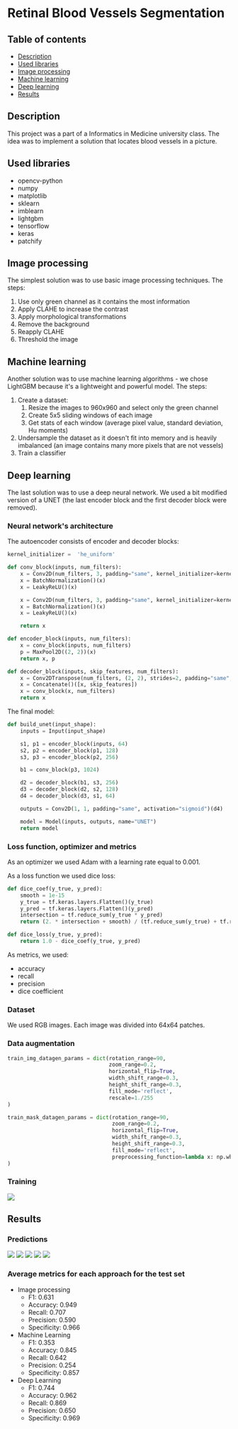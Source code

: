 # Retinal Blood Vessels Segmentation
## Table of contents
- [Description](#description)
- [Used libraries](#used-libraries)
- [Image processing](#image-processing)
- [Machine learning](#machine-learning)
- [Deep learning](#deep-learning)
- [Results](#results)

## Description
This project was a part of a Informatics in Medicine university class. The idea was to implement a solution that locates blood vessels in a picture.

## Used libraries
- opencv-python
- numpy
- matplotlib
- sklearn
- imblearn
- lightgbm
- tensorflow
- keras
- patchify

## Image processing
The simplest solution was to use basic image processing techniques. The steps:
1) Use only green channel as it contains the most information
2) Apply CLAHE to increase the contrast
3) Apply morphological transformations
4) Remove the background
5) Reapply CLAHE
6) Threshold the image

## Machine learning
Another solution was to use machine learning algorithms - we chose LightGBM because it's a lightweight and powerful model. The steps:
1) Create a dataset:
    1) Resize the images to 960x960 and select only the green channel
    2) Create 5x5 sliding windows of each image
    3) Get stats of each window (average pixel value, standard deviation, Hu moments)
2) Undersample the dataset as it doesn't fit into memory and is heavily imbalanced (an image contains many more pixels that are not vessels)
3) Train a classifier

## Deep learning
The last solution was to use a deep neural network. We used a bit modified version of a UNET (the last encoder block and the first decoder block were removed).
### Neural network's architecture
The autoencoder consists of encoder and decoder blocks:
```python
kernel_initializer =  'he_uniform'

def conv_block(inputs, num_filters):
    x = Conv2D(num_filters, 3, padding="same", kernel_initializer=kernel_initializer)(inputs)
    x = BatchNormalization()(x)
    x = LeakyReLU()(x)

    x = Conv2D(num_filters, 3, padding="same", kernel_initializer=kernel_initializer)(x)
    x = BatchNormalization()(x)
    x = LeakyReLU()(x)

    return x

def encoder_block(inputs, num_filters):
    x = conv_block(inputs, num_filters)
    p = MaxPool2D((2, 2))(x)
    return x, p

def decoder_block(inputs, skip_features, num_filters):
    x = Conv2DTranspose(num_filters, (2, 2), strides=2, padding="same", kernel_initializer=kernel_initializer)(inputs)
    x = Concatenate()([x, skip_features])
    x = conv_block(x, num_filters)
    return x
```

The final model:
```python
def build_unet(input_shape):
    inputs = Input(input_shape)

    s1, p1 = encoder_block(inputs, 64)
    s2, p2 = encoder_block(p1, 128)
    s3, p3 = encoder_block(p2, 256)

    b1 = conv_block(p3, 1024)

    d2 = decoder_block(b1, s3, 256)
    d3 = decoder_block(d2, s2, 128)
    d4 = decoder_block(d3, s1, 64)

    outputs = Conv2D(1, 1, padding="same", activation="sigmoid")(d4)

    model = Model(inputs, outputs, name="UNET")
    return model
```

### Loss function, optimizer and metrics
As an optimizer we used Adam with a learning rate equal to 0.001.

As a loss function we used dice loss:
```python
def dice_coef(y_true, y_pred):
    smooth = 1e-15
    y_true = tf.keras.layers.Flatten()(y_true)
    y_pred = tf.keras.layers.Flatten()(y_pred)
    intersection = tf.reduce_sum(y_true * y_pred)
    return (2. * intersection + smooth) / (tf.reduce_sum(y_true) + tf.reduce_sum(y_pred) + smooth)

def dice_loss(y_true, y_pred):
    return 1.0 - dice_coef(y_true, y_pred)
```

As metrics, we used:
- accuracy
- recall
- precision
- dice coefficient

### Dataset
We used RGB images. Each image was divided into 64x64 patches.

### Data augmentation
```python
train_img_datagen_params = dict(rotation_range=90,
                                zoom_range=0.2,
                                horizontal_flip=True,
                                width_shift_range=0.3,
                                height_shift_range=0.3,
                                fill_mode='reflect',
                                rescale=1./255
)

train_mask_datagen_params = dict(rotation_range=90,
                                 zoom_range=0.2,
                                 horizontal_flip=True,
                                 width_shift_range=0.3,
                                 height_shift_range=0.3,
                                 fill_mode='reflect',
                                 preprocessing_function=lambda x: np.where(x>0, 1, 0).astype(x.dtype)
)
```

### Training
![](results/learning_curves.png)

## Results
### Predictions
![](results/img1.png)
![](results/img2.png)
![](results/img3.png)
![](results/img4.png)
![](results/img5.png)

### Average metrics for each approach for the test set
- Image processing
    - F1: 0.631
    - Accuracy: 0.949
    - Recall: 0.707
    - Precision: 0.590
    - Specificity: 0.966
- Machine Learning
    - F1: 0.353
    - Accuracy: 0.845
    - Recall: 0.642
    - Precision: 0.254
    - Specificity: 0.857
- Deep Learning
    - F1: 0.744
    - Accuracy: 0.962
    - Recall: 0.869
    - Precision: 0.650
    - Specificity: 0.969